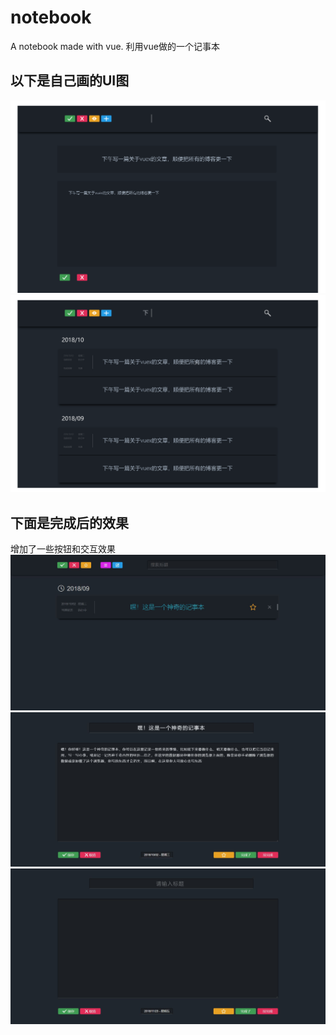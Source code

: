 # notebook
A notebook made with vue. 利用vue做的一个记事本 

## 以下是自己画的UI图

![](https://github.com/KamyoChae/notebook/blob/master/%E8%AE%B0%E4%BA%8B%E6%9C%AC_%E5%88%9B%E5%BB%BA.png)
![](https://github.com/KamyoChae/notebook/blob/master/%E8%AE%B0%E4%BA%8B%E6%9C%AC_%E9%A6%96%E9%A1%B5.png)

## 下面是完成后的效果
增加了一些按钮和交互效果
![](https://github.com/KamyoChae/notebook/blob/master/demo.JPG)
![](https://github.com/KamyoChae/notebook/blob/master/default.JPG)
![](https://github.com/KamyoChae/notebook/blob/master/edit.JPG)

